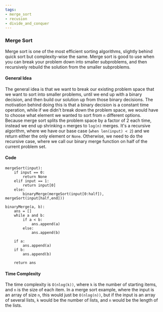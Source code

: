 ```yaml
---
tags:
- merge_sort
- recusion
- divide_and_conquer
---
```

### Merge Sort
Merge sort is one of the most efficient sorting algorithms, slightly behind quick sort but complexity-wise the same. Merge sort is good to use when you can break your problem down into smaller subproblems, and then recursively rebuild the solution from the smaller subproblems.

#### General Idea
The general idea is that we want to break our existing problem space that we want to sort into smaller problems, until we end up with a binary decision, and then build our solution up from those binary decisions.
The motivation behind doing this is that a binary decision is a constant time operation, while if we didn't break down the problem space, we would have to choose what element we wanted to sort from `n` different options. Because merge sort splits the problem space by a factor of 2 each time, instead we end up shrinking `n` merges to `log(n)` merges. 
It's a recursive algorithm, where we have our base case (`when len(input) < 2`) and we return either the only element or `None`. Otherwise, we need to do the recursive case, where we call our binary merge function on half of the current problem set.
#### Code
```
mergeSort(input):
    if input == 0:
        return None
    elif input == 1:
        return input[0]
    else:
        binaryMerge(mergeSort(input[0:half]), mergeSort(input[half,end]))

binaryMerge(a, b):
    ans = []
    while a and b:
        if a < b:
            ans.append(a)
        else:
            ans.append(b)
    
    if a:
        ans.append(a)
    if b: 
        ans.append(b)
    
    return ans
```

#### Time Complexity
The time complexity is `O(nlog(k))`, where `k` is the number of starting items, and `n` is the size of each item. In a merge sort example, where the input is an array of size `n`, this would just be `O(nlog(n))`, but if the input is an array of several lists, `k` would be the number of lists, and `n` would be the length of the lists. 
